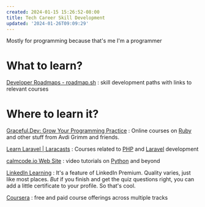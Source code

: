 ```yaml
---
created: 2024-01-15 15:26:52-08:00
title: Tech Career Skill Development
updated: '2024-01-26T09:09:29'
---
```


Mostly for programming because that's me I'm a programmer

# What to learn?

[Developer Roadmaps - roadmap.sh](https://roadmap.sh)
: skill development paths with links to relevant courses

# Where to learn it?

[Graceful.Dev: Grow Your Programming Practice](https://graceful.dev)
: Online courses on [Ruby](Ruby.md) and other stuff from Avdi Grimm and friends.

[Learn Laravel | Laracasts](https://laracasts.com)
: Courses related to [PHP](PHP.md) and [Laravel](Laravel.md) development

[calmcode.io Web Site](https://calmcode.io/index.html)
: video tutorials on [Python](Python.md)  and beyond

[LinkedIn Learning](https://learning.linkedin.com)
: It's a feature of LinkedIn Premium. Quality varies, just like most places. *But* if you finish and get the quiz questions right, you can add a little certificate to your profile. So that's cool.

[Coursera](https://www.coursera.org/)
: free and paid course offerings across multiple tracks